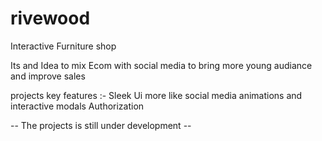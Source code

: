 # rivewood

Interactive Furniture shop

Its and Idea to mix Ecom with social media
to bring more young audiance 
and improve sales 

projects key features :- 
    Sleek Ui more like social media
    animations and interactive modals
    Authorization
  

-- The projects is still under development --

